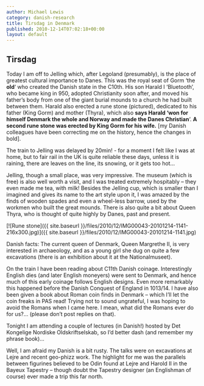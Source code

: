 ```yaml
---
author: Michael Lewis
category: danish-research
title: Tirsdag in Denmark
published: 2010-12-14T07:02:18+00:00
layout: default
---
```


Tirsdag
-------

Today I am off to Jelling which, after Legoland (presumably), is the place of greatest cultural importance to Danes. This was the royal seat of Gorm ‘the **old**‘ who created the Danish state in the C10th. His son Harald I ‘Bluetooth’, who became king in 950, adopted Christianity soon after, and moved his father’s body from one of the giant burial mounds to a church he had built between them. Harald also erected a rune stone (pictured), dedicated to his father (King Gorm) and mother (Thyra), which also **says Harald ‘won for himself Denmark the whole and Norway and made the Danes Christian**‘. **A second rune stone was erected by King Gorm for his wife.** \[my Danish colleagues have been correcting me on the history, hence the changes in bold\].

The train to Jelling was delayed by 20min! - for a moment I felt like I was at home, but to fair rail in the UK is quite reliable these days, unless it is raining, there are leaves on the line, its snowing, or it gets too hot…

Jelling, though a small place, was very impressive. The museum (which is free) is also well worth a visit, and I was treated extremely hospitably – they even made me tea, with milk! Besides the Jelling cup, which is smaller than I imagined and gives its name to the art style upon it, I was amazed by the finds of wooden spades and even a wheel-less barrow, used by the workmen who built the great mounds. There is also quite a bit about Queen Thyra, who is thought of quite highly by Danes, past and present.

[![Rune stone]({{ site.baseurl }}/files/2010/12/IMG00043-20101214-1141-216x300.jpg)]({{ site.baseurl }}/files/2010/12/IMG00043-20101214-1141.jpg)

Danish facts: The current queen of Denmark, Queen Margrethe II, is very interested in archaeology, and as a young girl she dug on quite a few excavations (there is an exhibition about it at the Nationalmuseet).

On the train I have been reading about C11th Danish coinage. Interestingly English dies (and later English moneyers) were sent to Denmark, and hence much of this early coinage follows English designs. Even more remarkably this happened before the Danish Conquest of England in 1013/14. I have also been given a book about Roman coin finds in Denmark – which I’ll let the coin freaks in PAS read! Trying not to sound ungrateful, I was hoping to avoid the Romans when I came here. I mean, what did the Romans ever do for us?… (please don’t post replies on that).

Tonight I am attending a couple of lectures (in Danish!) hosted by Det Kongelige Nordiske Oldskriftselskab, so I’d better dash (and remember my phrase book)…

Well, I am afraid my Danish is a bit rusty. The talks were on excavations at Lejre and recent geo-phizz work. The highlight for me was the parallels between figurines believed to be Odin found at Lejre and Harold II in the Bayeux Tapestry – though doubt the Tapestry designer (an Englishman of course) ever made a trip this far north.